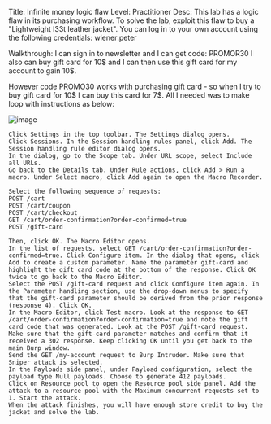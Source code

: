 Title: Infinite money logic flaw
Level: Practitioner
Desc:  This lab has a logic flaw in its purchasing workflow. To solve the lab, exploit this flaw to buy a "Lightweight l33t leather jacket".
You can log in to your own account using the following credentials: wiener:peter 

Walkthrough:
I can sign in to newsletter and I can get code: PROMOR30
I also can buy gift card for 10$ and I can then use this gift card for my account to gain 10$.

However code PROMO30 works with purchasing gift card - so when I try to buy gift card for 10$ I can buy this card for 7$.
All I needed was to make loop with instructions as below:

![image](https://github.com/user-attachments/assets/28887d83-9ef9-4d2d-9333-a120a029e1ee)



```
Click Settings in the top toolbar. The Settings dialog opens.
Click Sessions. In the Session handling rules panel, click Add. The Session handling rule editor dialog opens.
In the dialog, go to the Scope tab. Under URL scope, select Include all URLs.
Go back to the Details tab. Under Rule actions, click Add > Run a macro. Under Select macro, click Add again to open the Macro Recorder.

Select the following sequence of requests:
POST /cart
POST /cart/coupon
POST /cart/checkout
GET /cart/order-confirmation?order-confirmed=true
POST /gift-card

Then, click OK. The Macro Editor opens.
In the list of requests, select GET /cart/order-confirmation?order-confirmed=true. Click Configure item. In the dialog that opens, click Add to create a custom parameter. Name the parameter gift-card and highlight the gift card code at the bottom of the response. Click OK twice to go back to the Macro Editor.
Select the POST /gift-card request and click Configure item again. In the Parameter handling section, use the drop-down menus to specify that the gift-card parameter should be derived from the prior response (response 4). Click OK.
In the Macro Editor, click Test macro. Look at the response to GET /cart/order-confirmation?order-confirmation=true and note the gift card code that was generated. Look at the POST /gift-card request. Make sure that the gift-card parameter matches and confirm that it received a 302 response. Keep clicking OK until you get back to the main Burp window.
Send the GET /my-account request to Burp Intruder. Make sure that Sniper attack is selected.
In the Payloads side panel, under Payload configuration, select the payload type Null payloads. Choose to generate 412 payloads.
Click on Resource pool to open the Resource pool side panel. Add the attack to a resource pool with the Maximum concurrent requests set to 1. Start the attack.
When the attack finishes, you will have enough store credit to buy the jacket and solve the lab. 
```

